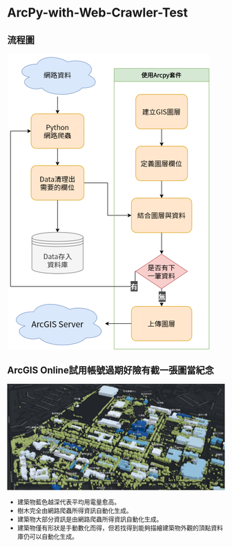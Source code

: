 # ArcPy-with-Web-Crawler-Test

## 流程圖
![](./Arcpy%20Auto%20Create%20GIS%20Layer%20Diagram.png)

## ArcGIS Online試用帳號過期好險有截一張圖當紀念
![](./Map.jpg)

* 建築物藍色越深代表平均用電量愈高。
* 樹木完全由網路爬蟲所得資訊自動化生成。
* 建築物大部分資訊是由網路爬蟲所得資訊自動化生成。
* 建築物僅有形狀是手動數化而得，但若找得到能夠描繪建築物外觀的頂點資料庫仍可以自動化生成。
